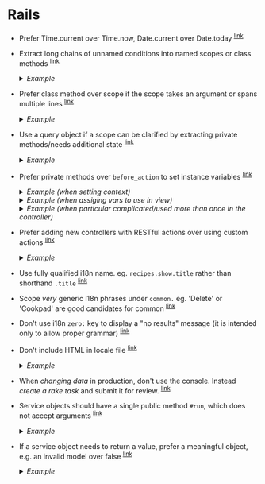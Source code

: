 # Rails

- <a name="prefer-time-current"></a>
  Prefer Time.current over Time.now, Date.current over Date.today
  <sup>[link](#prefer-time-current)</sup>

- <a name="extract-long-chains"></a>
  Extract long chains of unnamed conditions into named scopes or class methods
  <sup>[link](#extract-long-chains)</sup>

  <details>
    <summary><em>Example</em></summary>

    ```ruby
    ## Bad
    def index
      @recipes = Recipe.where(published: true).where.not(approved_at: nil)
    end

    ## Good
    class Recipe
      scope :published, -> { where(published: true) }
      scope :approved, -> { where.not(approved_at: nil) }
      scope :live, -> { published.approved }
    end

    def index
      @recipes = Recipe.live
    end
    ```
  </details>

- <a name="prefer-class-methods-over-scope"></a>
  Prefer class method over scope if the scope takes an argument or spans multiple lines
  <sup>[link](#prefer-class-methods-over-scope)</sup>

  <details>
    <summary><em>Example</em></summary>

    ```ruby
    ## Bad
    class Recipe
      scope :published_on, -> (date) { where(published_on: date) }
    end

    ## Good
    class Recipe
      def self.published_on(date)
        where(published_on: date)
      end
    end

    ## Bad
    class Recipe
      scope :fresh, -> {
        recently_active.
          published(4.weeks.ago).
          popular.
          approved
      }
    end

    ## Good
    class Recipe
      def self.fresh
        recently_active.
          published(4.weeks.ago).
          popular.
          approved
      end
    end
    ```
  </details>

- <a name="use-query-object"></a>
  Use a query object if a scope can be clarified by extracting private methods/needs additional state
  <sup>[link](#use-query-object)</sup>

  <details>
    <summary><em>Example</em></summary>

    ```ruby
    ## Bad
    class Recipe
      def self.local
        radius_maximum = Config.radius_maximum
        distance = radius_maximum  / (Math::PI * 6371)
        where(distance: distance)
      end
    end

    ## Good
    class Recipe
      def self.local
        GeoSquareQuery.new(self).to_relation
      end
    end

    class GeoSquareQuery
      EARTH_RADIUS_IN_KM = 6371

      def initialize(relation)
        @relation = relation
      end

      def to_relation
        relation.where(distance: distance)
      end

      private

        attr_reader :relation

        def distance
          radius_maximum / (Math::PI * EARTH_RADIUS_IN_KM)
        end

        def radius_maximum
          Config.radius_maximum
        end
    end
    ```
  </details>

- <a name="prefer-private-methods"></a>
  Prefer private methods over `before_action` to set instance variables
  <sup>[link](#prefer-private-methods)</sup>

  <details>
    <summary><em>Example (when setting context)</em></summary>

    ```ruby
    ## Bad
    class EntriesController < ApplicationController
      before_action :set_contest

      def index
        @entries = @contest.entries
      end

      private

        def set_contest
          @contest = Contest.find(params[:contest_id])
        end
    end

    ## Good
    class EntriesController < ApplicationController
      def index
        @entries = contest.entries
      end

      private

        def contest
          @_contest ||= Contest.find(params[:contest_id])
        end
    end
    ```
  </details>

  <details>
    <summary><em>Example (when assiging vars to use in view)</em></summary>

    ```ruby
    ## Bad
    class EntriesController < ApplicationController
      before_action :set_entry

      def show
      end

      private

        def set_entry
          @entry = contest.entries.find(params[:id])
        end
    end

    ## Good
    class EntriesController < ApplicationController
      def show
        @entry = contest.entries.find(params[:id])
      end
    end
    ```
  </details>

  <details>
    <summary><em>Example (when particular complicated/used more than once in the controller)</em></summary>

    ```ruby
    ## If particular complicated/used more than once in the controller:
    class EntriesController < ApplicationController
      def show
        @entry = entry
      end

      def update
        @entry = entry
        if @entry.update(entry_params)
          redirect_to @entry
        else
          render :edit
        end
      end

      private

        def entry
          @_entry ||=  contest.entries.published.active.find(params[:id])
        end
    end
    ```
  </details>

- <a name="prefer-rest-verbs"></a>
  Prefer adding new controllers with RESTful actions over using custom actions
  <sup>[link](#prefer-rest-verbs)</sup>

  <details>
    <summary><em>Example</em></summary>

    ```ruby
    ## Bad
    class UserController < ApplicationController
      def ban
        user.ban
      end

      def unban
        user.unban
      end
    end

    ## Good
    class BansController < ApplicationController
      def create
        user.ban
      end

      def destroy
        user.unban
      end
    end
    ```
  </details>

- <a name="use-fully-qualified"></a>
  Use fully qualified i18n name. eg. `recipes.show.title` rather than shorthand `.title`
  <sup>[link](#use-fully-qualified)</sup>

- <a name="scope-generic-phrases-under-common"></a>
  Scope _very_ generic i18n phrases under `common.` eg. 'Delete' or 'Cookpad' are good candidates for common
  <sup>[link](#scope-generic-phrases-under-common)</sup>

- <a name="dont-abuse-zero-key"></a>
  Don't use i18n `zero:` key to display a "no results" message (it is intended only to allow proper grammar)
  <sup>[link](#dont-abuse-zero-key)</sup>

- <a name="dont-html-in-locale"></a>
  Don't include HTML in locale file
  <sup>[link](#dont-html-in-locale)</sup>

  <details>
    <summary><em>Example</em></summary>

    ```yml
    ## Bad
    current_time_html: "<strong>Current time:</strong> %{time}"
    ```

    ```erb
    <!-- Bad -->
    <%= t("current_time_html", time: Time.current) %>
    ```

    ```yml
    ## Good
    current_time:
      label: "Current time:"
      label_time_html: "%{label} %{time}"
    ```

    ```erb
    <!-- Good -->
    <%= t("current_time.label_time_html", label: content_tag(:strong, t("current_time.label")), time: Time.current) %>
    ```
  </details>

- <a name="use-one-offs"></a>
  When _changing data_ in production, don't use the console. Instead _create a rake task_ and submit it for review.
  <sup>[link](#use-one-offs)</sup>

- <a name="service-object-method"></a>
  Service objects should have a single public method `#run`, which does not accept arguments
  <sup>[link](#service-object-method)</sup>

  <details>
    <summary><em>Example</em></summary>

    ```ruby
    ## Bad
    class ChatMessage
      def run(chat:, :body)
        chat.messages.create(body: body)
      end
    end

    ## Good
    class ChatMessage
      def initialize(chat:, body:)
        @chat = chat
        @body = body
      end

      def run
        chat.messages.create(body: body)
      end

      private
        attr_reader :chat, :body
    end
    ```
  </details>

- <a name="service-object-return"></a>
  If a service object needs to return a value, prefer a meaningful object, e.g. an invalid model over false
  <sup>[link](#service-object-return)</sup>

  <details>
    <summary><em>Example</em></summary>

    ```ruby
    ## Bad
    def run
      message = chat.messages.new(body: body)
      message.save # true/false
    end

    ## Good
    def run
      message = chat.messages.new(body: body)
      message.save
      message
    end
    ```
  </details>

